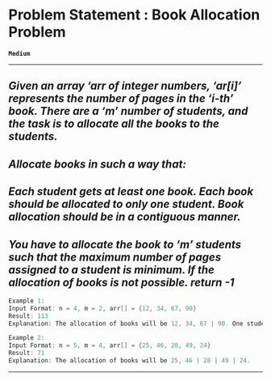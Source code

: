 # Problem Statement : Book Allocation Problem

**`Medium`**

---

## _Given an array ‘arr of integer numbers, ‘ar[i]’ represents the number of pages in the ‘i-th’ book. There are a ‘m’ number of students, and the task is to allocate all the books to the students._

## _Allocate books in such a way that:_

## _Each student gets at least one book. Each book should be allocated to only one student. Book allocation should be in a contiguous manner._

## _You have to allocate the book to ‘m’ students such that the maximum number of pages assigned to a student is minimum. If the allocation of books is not possible. return -1_

```cpp
Example 1:
Input Format: n = 4, m = 2, arr[] = {12, 34, 67, 90}
Result: 113
Explanation: The allocation of books will be 12, 34, 67 | 90. One student will get the first 3 books and the other will get the last one.
```

```cpp
Example 2:
Input Format: n = 5, m = 4, arr[] = {25, 46, 28, 49, 24}
Result: 71
Explanation: The allocation of books will be 25, 46 | 28 | 49 | 24.
```

---
